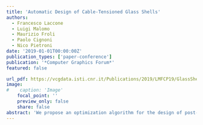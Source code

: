 ```yaml
---
title: 'Automatic Design of Cable-Tensioned Glass Shells'
authors:
  - Francesco Laccone
  - Luigi Malomo
  - Maurizio Froli
  - Paolo Cignoni
  - Nico Pietroni
date: '2019-01-01T00:00:00Z'
publication_types: ['paper-conference']
publication: '*Computer Graphics Forum*'
featured: false

url_pdf: https://vcgdata.isti.cnr.it/Publications/2019/LMFCP19/GlassShells_preprint.pdf
image:
#    caption: 'Image'
    focal_point: ''
    preview_only: false
    share: false
abstract: 'We propose an optimization algorithm for the design of post-tensioned architectural shell structures, composed of triangular glass panels, in which glass has a load-bearing function. Due to its brittle nature, glass can fail when it is subject to tensile forces. Hence, we enrich the structure with a cable net, which is specifically designed to post-tension the shell, relieving the underlying glass structure from tension. We automatically derive an optimized cable layout, together with the appropriate pre-load of each cable. The method is driven by a physically-based static analysis of the shell subject to its service load. We assess our approach by applying non-linear FEM analysis to several real scale application scenarios. Such a method of cable tensioning produces glass shells that are optimized from the material usage viewpoint since they exploit the high compression strength of glass. As a result, they are lightweight and robust. Both aesthetic and static qualities are improved with respect to grid shell competitors.  DOI: 10.1111/cgf.13801'
---
```

